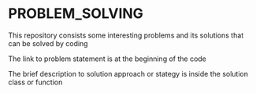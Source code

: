 # PROBLEM_SOLVING
This repository consists some interesting problems and its solutions that can be solved by coding 


The link to problem statement is at the beginning of the code


The brief description to solution approach or stategy is inside the solution class or function


